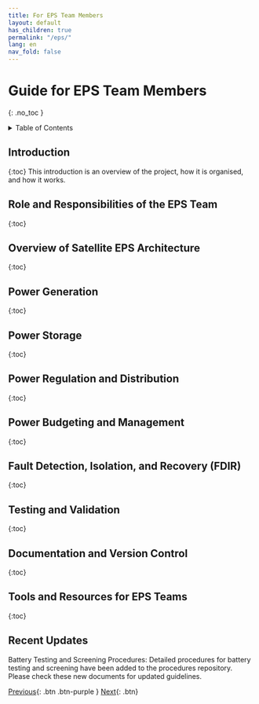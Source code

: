 ```yaml
---
title: For EPS Team Members
layout: default
has_children: true
permalink: "/eps/"
lang: en
nav_fold: false
---
```


# Guide for EPS Team Members
{: .no_toc }

<details markdown="block">
<summary>Table of Contents</summary>

- Table of Contents
{:toc}

</details>

## Introduction
{:toc}
This introduction is an overview of the project, how it is organised, and how it works.


## Role and Responsibilities of the EPS Team
{:toc}



## Overview of Satellite EPS Architecture
{:toc}



## Power Generation
{:toc}



## Power Storage
{:toc}


## Power Regulation and Distribution
{:toc}



## Power Budgeting and Management
{:toc}



## Fault Detection, Isolation, and Recovery (FDIR)
{:toc}



## Testing and Validation
{:toc}



## Documentation and Version Control
{:toc}



## Tools and Resources for EPS Teams
{:toc}

## Recent Updates
Battery Testing and Screening Procedures: Detailed procedures for battery testing and screening have been added to the procedures repository. Please check these new documents for updated guidelines.


[Previous]({{site.url}}/about/){: .btn .btn-purple }
[Next]({{site.url}}/overview/birds/obc-page){: .btn}